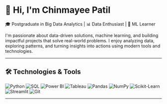 # 👋 Hi, I'm Chinmayee Patil

🎓 Postgraduate in Big Data Analytics | 📊 Data Enthusiast | 🧠 ML Learner

I'm passionate about data-driven solutions, machine learning, and building impactful projects that solve real-world problems. I enjoy analyzing data, exploring patterns, and turning insights into actions using modern tools and technologies.

---

## 🛠️ Technologies & Tools
![Python](https://img.shields.io/badge/Python-3670A0?logo=python&logoColor=fff)
![SQL](https://img.shields.io/badge/SQL-4479A1?logo=postgresql&logoColor=white)
![Power BI](https://img.shields.io/badge/Power%20BI-F2C811?logo=powerbi&logoColor=black)
![Tableau](https://img.shields.io/badge/Tableau-E97627?logo=tableau&logoColor=white)
![Pandas](https://img.shields.io/badge/Pandas-150458?logo=pandas)
![NumPy](https://img.shields.io/badge/NumPy-013243?logo=numpy)
![Scikit-Learn](https://img.shields.io/badge/Scikit--Learn-F7931E?logo=scikit-learn&logoColor=white)
![Streamlit](https://img.shields.io/badge/Streamlit-FF4B4B?logo=streamlit&logoColor=white)
![Git](https://img.shields.io/badge/Git-F05032?logo=git&logoColor=white)

---
